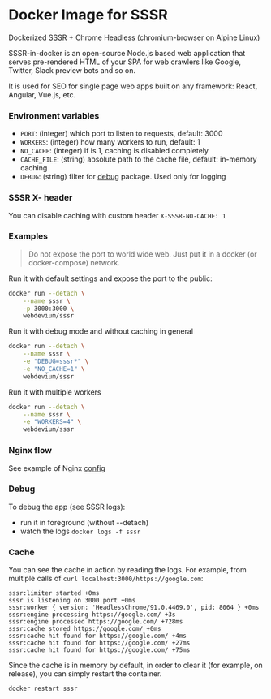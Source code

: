 # Docker Image for SSSR

Dockerized [SSSR](https://www.npmjs.com/package/sssr) + Chrome Headless (chromium-browser on Alpine Linux)

SSSR-in-docker is an open-source Node.js based web application that serves pre-rendered HTML of your SPA for web crawlers like Google, Twitter, Slack preview bots and so on.

It is used for SEO for single page web apps built on any framework: React, Angular, Vue.js, etc.

### Environment variables

- `PORT`: (integer) which port to listen to requests, default: 3000
- `WORKERS`: (integer) how many workers to run, default: 1
- `NO_CACHE`: (integer) if is 1, caching is disabled completely
- `CACHE_FILE`: (string) absolute path to the cache file, default: in-memory caching
- `DEBUG`: (string) filter for [debug](https://www.npmjs.com/package/debug) package. Used only for logging

### SSSR X- header

You can disable caching with custom header `X-SSSR-NO-CACHE: 1`

### Examples

> Do not expose the port to world wide web. Just put it in a docker (or docker-compose) network.

Run it with default settings and expose the port to the public:
```bash
docker run --detach \
    --name sssr \
    -p 3000:3000 \
    webdevium/sssr
```

Run it with debug mode and without caching in general

```bash
docker run --detach \
    --name sssr \
    -e "DEBUG=sssr*" \
    -e "NO_CACHE=1" \
    webdevium/sssr
```

Run it with multiple workers

```bash
docker run --detach \
    --name sssr \
    -e "WORKERS=4" \
    webdevium/sssr
```

### Nginx flow

See example of Nginx [config](./example/nginx.conf)

### Debug

To debug the app (see SSSR logs):
* run it in foreground (without --detach)
* watch the logs `docker logs -f sssr`

### Cache

You can see the cache in action by reading the logs.
For example, from multiple calls of `curl localhost:3000/https://google.com`:

```
sssr:limiter started +0ms
sssr is listening on 3000 port +0ms
sssr:worker { version: 'HeadlessChrome/91.0.4469.0', pid: 8064 } +0ms
sssr:engine processing https://google.com/ +3s
sssr:engine processed https://google.com/ +728ms
sssr:cache stored https://google.com/ +0ms
sssr:cache hit found for https://google.com/ +4ms
sssr:cache hit found for https://google.com/ +27ms
sssr:cache hit found for https://google.com/ +75ms

```

Since the cache is in memory by default, in order to clear it (for example, on release), you can simply restart the container.

```
docker restart sssr
```
